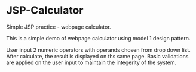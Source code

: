 # JSP-Calculator
Simple JSP practice - webpage calculator.

This is a simple demo of webpage calculator using model 1 design pattern. 

User input 2 numeric operators with operands chosen from drop down list. After calculate, the result is displayed on ths same page. 
Basic validations are applied on the user input to maintain the integerity of the system. 
